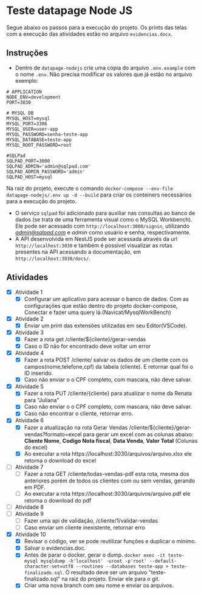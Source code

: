 # Teste datapage Node JS

Segue abaixo os passos para a execução do projeto. Os prints das telas com a execução das atividades estão no arquivo `evidencias.docx`.

## Instruções

- Dentro de `datapage-nodejs` crie uma cópia do arquivo `.env.example` com o nome `.env`. Não precisa modificar os valores que já estão no arquivo exemplo:

```
# APPLICATION
NODE_ENV=development
PORT=3030

# MYSQL DB
MYSQL_HOST=mysql
MYSQL_PORT=3306
MYSQL_USER=user-app
MYSQL_PASSWORD=senha-teste-app
MYSQL_DATABASE=teste-app
MYSQL_ROOT_PASSWORD=root

#SQLPad
SQLPAD_PORT=3000
SQLPAD_ADMIN='admin@sqlpad.com'
SQLPAD_ADMIN_PASSWORD='admin'
SQLPAD_HOST=mysql
```

Na raiz do projeto, execute o comando `docker-compose --env-file datapage-nodejs/.env up -d --build` para criar os conteiners necessários para a execução do projeto.
  - O serviço `sqlpad` foi adicionado para auxiliar nas consultas ao banco de dados (se trata de uma ferramenta visual como o MySQL Workbench). Ele pode ser acessado com `http://localhost:3000/signin`, utilizando *admin@sqlpad.com* e *admin* como usuário e senha, respectivamente.
  - A API desenvolvida em NestJS pode ser acessada através da url `http://localhost:3030` e também é possível visualizar as rotas presentes na API acessando a documentação, em `http://localhost:3030/docs/`.

## Atividades

- [x] Atividade 1
  - [x] Configurar um aplicativo para acessar o banco de dados. Com as configurações que estão dentro do projeto docker-compose, Conectar e fazer uma query lá.(Navicat/MysqlWorkBench)
- [x] Atividade 2
  - [x] Enviar um print das extensões utilizadas em seu Editor(VSCode).
- [x] Atividade 3
  - [x] Fazer a rota get /cliente/${cliente}/gerar-vendas
  - [x] Caso o ID não for encontrado deve voltar um error
- [x] Atividade 4
  - [x] Fazer a rota POST /cliente/ salvar os dados de um cliente com os campos(nome,telefone,cpf) da tabela (cliente). E retornar qual foi o ID inserido.
  - [x] Caso não enviar o o CPF completo, com mascara, não deve salvar.
- [x] Atividade 5
  - [x] Fazer a rota PUT /cliente/{cliente} para atualizar o nome da Renata para "Juliana"
  - [x] Caso não enviar o o CPF completo, com mascara, não deve salvar.
  - [x] Caso não encontrar o cliente, retornar erro.
- [x] Atividade 6
  - [x] Fazer a atualização na rota Gerar Vendas /cliente/${cliente}/gerar-vendas?formato=excel para gerar um excel com as colunas abaixo: **Cliente Nome**, **Codigo Nota fiscal**, **Data Venda**, **Valor Total** (Colunas do excel)
  - [x] Ao executar a rota https://localhost:3030/arquivos/arquivo.xlsx ele retorna o download do excel
- [ ] Atividade 7
  - [ ] Fazer a rota GET /cliente/todas-vendas-pdf esta rota, mesma dos anteriores porém de todos os clientes com ou sem vendas, gerando em PDF.
  - [ ] Ao executar a rota https://localhost:3030/arquivos/arquivo.pdf ele retorna o download do pdf
- [ ] Atividade 8
- [ ] Atividade 9
  - [ ] Fazer uma api de validação, /cliente/1/validar-vendas
  - [ ] Caso enviar um cliente inexistente, retornar erro
- [x] Atividade 10
  - [x] Revisar o código, ver se pode reutilizar funções e duplicar o mínimo.
  - [x] Salvar o evidencias.doc.
  - [x] Antes de parar o docker, gerar o dump. `docker exec -it teste-mysql mysqldump -h'localhost' -uroot -p'root' --default-character-set=utf8 --routines --databases teste-app > teste-finalizado.sql`. O resultado deve ser um arquivo "teste-finalizado.sql" na raiz do projeto. Enviar ele para o git.
  - [x] Criar uma nova branch com seu nome e enviar os arquivos.